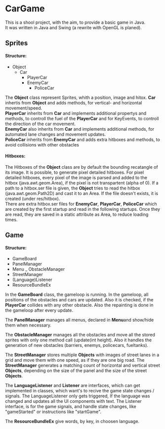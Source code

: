 # CarGame

This is a shool project, with the aim, to provide a basic game in Java.  
It was written in Java and Swing (a rewrite with OpenGL is planed).


## Sprites
#### Structure:
- Object
  - Car
    - PlayerCar
    - EnemyCar
      - PoliceCar

The **Object** class represent Sprites, whith a position, image and hitox.
**Car** inhertis from **Object** and adds methods, for vertical- and horizontal movement/speed.  
**PlayerCar** inherits from **Car** and implements additional propertys and methods, to controll the fuel of the **PlayerCar** and for KeyEvents, to controll the direction of the car movement.  
**EnemyCar** also inherits from **Car** and implements additional methods, for automated lane changes and movement updates.  
**PoliceCar** inherits from **EnemyCar** and adds extra hitboxes and methods, to avoid collisions with other obstacles

#### Hitboxes:
The Hitboxes of the **Object** class are by default the bounding recatangle of its image. It is possible, to generate pixel detailed hitboxes. For pixel detailed hitboxes, every pixel of the image is parsed and added to the hitbox (java.awt.geom.Area), if the pixel is not transpartent (alpha of 0). If a path to a hitbox.ser file is given, the **Object** tries to read the hitbox (java.awt.geom.Path2D) and cast it to an Area. If the file doesn't exists, it is created (under res/hitbox).  
There are extra hitbox.ser files for **EnemyCar**, **PlayerCar**, **PoliceCar** which are created by the first startup and read in the following startups. Once they are read, they are saved in a static attribute as Area, to reduce loading times.


## Game
#### Structure:
- GameBoard
- PanelManager
- Menu
_ ObstacleManager
- StreetManager
- (Language)Listener
- ResourceBundleEx

In the **GameBoard** class, the gameloop is running. In the gameloop, all positions of the obstacles and cars are updated. Also it is checked, if the **PlayerCar** collides with any other obstacle. Also the repainting is done in the gameloop after every update.

The **PanelManager** manages all menus, declared in **Menu**and show/hide them when necessary.

The **ObstacleManager** manages all the obstacles and move all the stored sprites with only one method call (update(int height). Also it handles the generation of new obstacles (barriers, enemys, policecars, fueltanks).

The **StreetManager** stores multiple **Objects** with images of street lanes in a grid and move them with one speed, as if they are one big road. The **StreetManager** generates a matching count of horizontal and vertical street **Objects**, depending on the size of the panel and the size of the street **Objects**.

The **LanguageListener** and **Listener** are interfaces, which can get implemented in classes, which want's to recive the game state changes / signals. The LanguageListener only gets triggered, If the language was changed and updates all the UI components with text. The Listener interface, is for the game signals, and handle state changes, like "gameStarted" or instructions like "startGame".

The **ResourceBundleEx** give words, by key, in choosen language.
